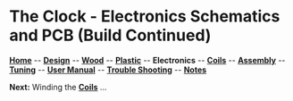 # The Clock - Electronics Schematics and PCB (Build Continued)

**[Home](readme.md)** --
**[Design](design.md)** --
**[Wood](wood.md)** --
**[Plastic](plastic.md)** --
**Electronics** --
**[Coils](coils.md)** --
**[Assembly](assembly.md)** --
**[Tuning](tuning.md)** --
**[User Manual](user_manual.md)** --
**[Trouble Shooting](trouble.md)** --
**[Notes](notes.md)**


**Next:** Winding the [**Coils**](coils.md) ...
